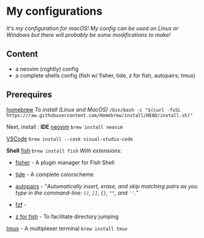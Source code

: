# My configurations
*It's my configuration for macOS!
My config can be used on Linux or Windows but there will probably be some modifications to make!*

## Content
- a neovim (nightly) config
- a complete shells config (fish w/ fisher, tide, z for fish, autopairs; tmux)

## Prerequires

 [homebrew](brew.sh)
*To install (Linux and MacOS)*
`/bin/bash -c "$(curl -fsSL https://raw.githubusercontent.com/Homebrew/install/HEAD/install.sh)"`

Next, install :
**IDE**
[neovim](https://neovim.io/)
`brew install neovim`

[VSCode](https://code.visualstudio.com/)
`brew install --cask visual-studio-code`

**Shell**
[fish](https://fishshell.com)
`brew install fish`
*With extensions:*
- [fisher](https://github.com/jorgebucaran/fisher) - A plugin manager for Fish Shell

- [tide](https://github.com/IlanCosman/tide) - A complete colorscheme

- [autopairs](https://github.com/jorgebucaran/autopair.fish) - "*Automatically insert, erase, and skip matching pairs as you type in the command-line: `()`, `[]`, `{}`, `""`, and `''`.*"

- [fzf](https://github.com/junegunn/fzf#installation) -

- [z for fish](https://github.com/jethrokuan/z) - To facilitate directory jumping

[tmux](https://github.com/tmux/tmux/wiki) - A multiplexer terminal
`brew install tmux`
